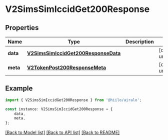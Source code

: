 # V2SimsSimIccidGet200Response


## Properties

Name | Type | Description | Notes
------------ | ------------- | ------------- | -------------
**data** | [**V2SimsSimIccidGet200ResponseData**](V2SimsSimIccidGet200ResponseData.md) |  | [default to undefined]
**meta** | [**V2TokenPost200ResponseMeta**](V2TokenPost200ResponseMeta.md) |  | [default to undefined]

## Example

```typescript
import { V2SimsSimIccidGet200Response } from '@hiilo/airalo';

const instance: V2SimsSimIccidGet200Response = {
    data,
    meta,
};
```

[[Back to Model list]](../README.md#documentation-for-models) [[Back to API list]](../README.md#documentation-for-api-endpoints) [[Back to README]](../README.md)
